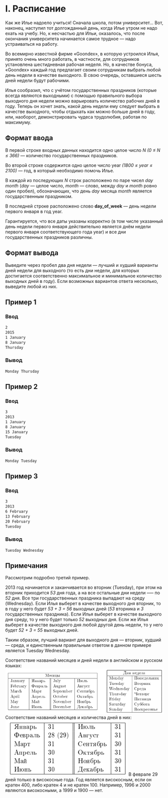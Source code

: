 # I. Расписание

Как же Илье надоело учиться! Сначала школа, потом университет... Вот, наконец, наступил тот долгожданный день, когда
Илье утром не надо ехать на учебу. Но, к несчастью для Ильи, оказалось, что после окончания университета начинается
самое трудное — надо устраиваться на работу.

Во всемирно известной фирме «Goondex», в которую устроился Илья, принято очень много работать, в частности, для
сотрудников установлена шестидневная рабочая неделя. Но, в качестве бонуса, «Goondex» каждый год предлагает своим
сотрудникам выбрать любой день недели в качестве выходного. В свою очередь, оставшиеся шесть дней недели будут рабочими.

Илья сообразил, что с учётом государственных праздников (которые всегда являются выходными) с помощью правильного выбора
выходного дня недели можно варьировать количество рабочих дней в году. Теперь он хочет знать, какой день недели ему
следует выбрать в качестве выходного, чтобы отдыхать как можно больше дней в году, или, наоборот, демонстрировать чудеса
трудолюбия, работая по максимуму.

## Формат ввода

В первой строке входных данных находится одно целое число _N (0 ≤ N ≤ 366)_ — количество государственных праздников.

Во второй строке содержится одно целое число year _(1800 ≤ year ≤ 2100)_ — год, в который необходимо помочь Илье.

В каждой из последующих _N_ строк расположено по паре чисел _day month_ (_day_ — целое число, _month_ — слово, между
_day_ и _month_ ровно один пробел), обозначающих, что день _day_ месяца _month_ является государственным праздником.

В последней строке расположено слово **day_of_week** — день недели первого января в год year.

Гарантируется, что все даты указаны корректно (в том числе указанный день недели первого января действительно является
днём недели первого января соответствующего года year) и все дни государственных праздников различны.

## Формат вывода

Выведите через пробел два дня недели — лучший и худший варианты дней недели для выходного (то есть дни недели, для
которых достигается соответственно максимальное и минимальное количество выходных дней в году). Если возможных вариантов
ответа несколько, выведите любой из них.

## Пример 1

### Ввод

    2
    2015
    1 January
    8 January
    Thursday

### Вывод

    Monday Thursday

## Пример 2

### Ввод

    3
    2013
    1 January
    8 January
    15 January
    Tuesday

### Вывод

    Monday Tuesday

## Пример 3

### Ввод

    3
    2013
    6 February
    13 February
    20 February
    Tuesday

### Вывод

    Tuesday Wednesday

## Примечания

Рассмотрим подробно третий пример.

2013 год начинается и заканчивается во вторник (Tuesday), при этом на вторник приходится _53_ дня года, а на все
остальные дни недели –— по _52_ дня. Все три государственных праздника выпадают на среду (Wednesday). Если Илья выберет
в качестве выходного дня вторник, то в году у него будет _53 + 3 = 56_ выходных дней (_53_ вторника и _3_
государственных праздника). Если Илья выберет в качестве выходного дня среду, то у него будет только _52_ выходных дня.
Если же Илья выберет в качестве выходного дня любой другой день недели, то у него будет _52 + 3 = 55_ выходных дней.

Таким образом, лучший вариант для выходного дня — вторник, худший — среда, и единственным правильным ответом в данном
примере является Tuesday Wednesday.

Соответствие названий месяцев и дней недели в английском и русском языках:
![statement-image.png](.res%2Fstatement-image.png)
Соответствие названий месяцев и количества дней в них:
![statement-image (1).png](.res%2Fstatement-image%20%281%29.png)
В феврале 29 дней только в високосные года. Год является високосным, если он кратен 400, либо кратен 4 и не кратен 100.
Например, 1996 и 2000 являются високосными, а 1999 и 1900 — нет.